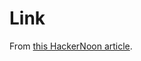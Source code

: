 # Link

From [this HackerNoon article](https://hackernoon.com/make-yourself-a-go-web-server-with-mongodb-go-on-go-on-go-on-48f394f24e).
